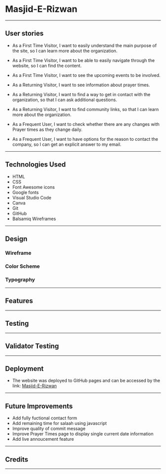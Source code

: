 # Masjid-E-Rizwan
---
## User stories

- As a First Time Visitor, I want to easily understand the main purpose of the site, so I can learn more about the organization.
- As a First Time Visitor, I want to be able to easily navigate through the website, so I can find the content.
- As a First Time Visitor, I want to see the upcoming events to be involved.

- As a Returning Visitor, I want to see information about prayer times.
- As a Returning Visitor, I want to find a way to get in contact with the organization, so that I can ask additional questions.
- As a Returning Visitor, I want to find community links, so that I can learn more about the organization.

- As a Frequent User, I want to check whether there are any changes with Prayer times as they change daily.
- As a Frequent User, I want to have options for the reason to contact the company, so I can get an explicit answer to my email. 

---
## Technologies Used

- HTML
- CSS
- Font Awesome icons
- Google fonts
- Visual Studio Code
- Canva
- Git
- GitHub
- Balsamiq Wireframes

---
## Design

### Wireframe

### Color Scheme

### Typography
---
## Features
---
## Testing
---
## Validator Testing
---
## Deployment

- The website was deployed to GitHub pages and can be accessed by the link: [Masjid-E-Rizwan](https://hussain-naik.github.io/PP1-Masjid-E-Rizwan/)

---
## Future Improvements

- Add fully fuctional contact form
- Add remaining time for salaah using javascript
- Improve quality of commit message
- Improve Prayer Times page to display single current date information
- Add live annoucement feature

---
## Credits
---